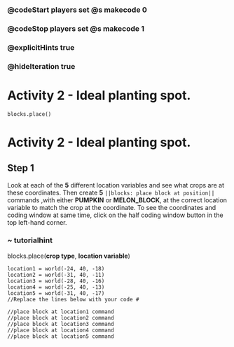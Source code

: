 ### @codeStart players set @s makecode 0
### @codeStop players set @s makecode 1

### @explicitHints true
### @hideIteration true 
# Activity 2 - Ideal planting spot.

```python
blocks.place()
```
# Activity 2 - Ideal planting spot.

## Step 1
Look at each of the **5** different location variables and see what crops are at these coordinates. Then create
**5** `||blocks: place block at position||` commands ,with either **PUMPKIN** or **MELON_BLOCK**, at the correct location variable 
to match the crop at the coordinate. To see the coordinates and coding window at same time, click on the half coding window button in the top left-hand corner. 
### ~ tutorialhint
blocks.place(**crop type**, **location variable**)


```template
location1 = world(-24, 40, -18)
location2 = world(-31, 40, -11)
location3 = world(-28, 40, -16)
location4 = world(-25, 40, -13)
location5 = world(-31, 40, -17)
//Replace the lines below with your code #

//place block at location1 command
//place block at location2 command
//place block at location3 command
//place block at location4 command
//place block at location5 command

```